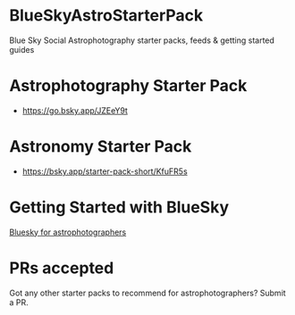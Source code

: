 # BlueSkyAstroStarterPack
Blue Sky Social Astrophotography starter packs, feeds &amp; getting started guides

# Astrophotography Starter Pack

* https://go.bsky.app/JZEeY9t

# Astronomy Starter Pack

* https://bsky.app/starter-pack-short/KfuFR5s

# Getting Started with BlueSky

[Bluesky for astrophotographers](https://sadrastro.com/joining-bluesky-a-guide-for-astrophotographers/)

# PRs accepted

Got any other starter packs to recommend for astrophotographers? Submit a PR.
